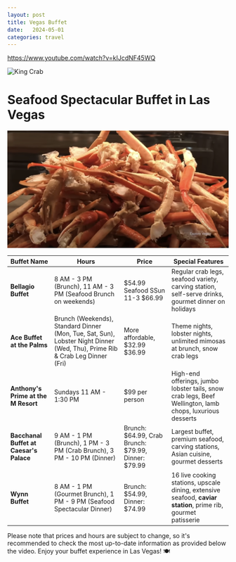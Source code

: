 ```yaml
---
layout: post
title: Vegas Buffet
date:   2024-05-01
categories: travel
---
```


https://www.youtube.com/watch?v=kIJcdNF45WQ


![King Crab](/assets/images/kingcrab-1.png)
# Seafood Spectacular Buffet in Las Vegas
![King Crab](/assets/images/kingcrab-2.png)

| Buffet Name | Hours | Price | Special Features |
|-------------|-------|-------|------------------|
| **Bellagio Buffet** | 8 AM - 3 PM (Brunch), 11 AM - 3 PM (Seafood Brunch on weekends) | $54.99 Seafood SSun 11-3 $66.99 | Regular crab legs, seafood variety, carving station, self-serve drinks, gourmet dinner on holidays |
| **Ace Buffet at the Palms** | Brunch (Weekends), Standard Dinner (Mon, Tue, Sat, Sun), Lobster Night Dinner (Wed, Thu), Prime Rib & Crab Leg Dinner (Fri) | More affordable, $32.99 $36.99 | Theme nights, lobster nights, unlimited mimosas at brunch, snow crab legs |
| **Anthony's Prime at the M Resort** | Sundays 11 AM - 1:30 PM | $99 per person | High-end offerings, jumbo lobster tails, snow crab legs, Beef Wellington, lamb chops, luxurious desserts |
| **Bacchanal Buffet at Caesar's Palace** | 9 AM - 1 PM (Brunch), 1 PM - 3 PM (Crab Brunch), 3 PM - 10 PM (Dinner) | Brunch: $64.99, Crab Brunch: $79.99, Dinner: $79.99 | Largest buffet, premium seafood, carving stations, Asian cuisine, gourmet desserts |
| **Wynn Buffet** | 8 AM - 1 PM (Gourmet Brunch), 1 PM - 9 PM (Seafood Spectacular Dinner) | Brunch: $54.99, Dinner: $74.99 | 16 live cooking stations, upscale dining, extensive seafood, **caviar station**, prime rib, gourmet patisserie |

Please note that prices and hours are subject to change, so it's recommended to check the most up-to-date information as provided below the video. Enjoy your buffet experience in Las Vegas! 🍽️